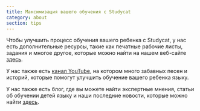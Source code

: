 ```yaml
---
title: Максимизация вашего обучения с Studycat
category: about
section: tips
---
```

Чтобы улучшить процесс обучения вашего ребенка с Studycat, у нас есть дополнительные ресурсы, такие как печатные рабочие листы, задания и многое другое, которые можно найти на нашем веб-сайте [здесь](https://Studycat.com/learn/).

У нас также есть [канал YouTube](https://www.youtube.com/@learnwithStudycat), на котором много забавных песен и историй, которые помогут улучшить обучение вашего ребенка языку.

У нас также есть блог, где вы можете найти экспертные мнения, статьи об обучении детей языку и наши последние новости, которые можно найти [здесь](https://Studycat.com/blog/).
